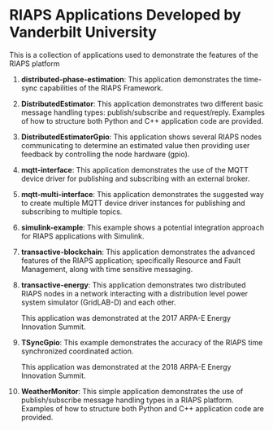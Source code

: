 # RIAPS Applications Developed by Vanderbilt University

This is a collection of applications used to demonstrate the features of the RIAPS platform

1. **distributed-phase-estimation**: This application demonstrates the time-sync capabilities of the
RIAPS Framework.

2. **DistributedEstimator**:  This application demonstrates two different basic message handling 
types:  publish/subscribe and request/reply.  Examples of how to structure both Python and C++ 
application code are provided.

3. **DistributedEstimatorGpio**: This application shows several RIAPS nodes communicating to
determine an estimated value then providing user feedback by controlling the node hardware (gpio).

4. **mqtt-interface**: This application demonstrates the use of the MQTT device driver for publishing
and subscribing with an external broker.

5. **mqtt-multi-interface**: This application demonstrates the suggested way to create multiple MQTT
device driver instances for publishing and subscribing to multiple topics.

6. **simulink-example**: This example shows a potential integration approach for RIAPS applications
with Simulink.

7. **transactive-blockchain**: This application demonstrates the advanced features of the RIAPS application;
specifically Resource and Fault Management, along with time sensitive messaging.

8. **transactive-energy**: This application demonstrates two distributed RIAPS nodes in a network
interacting with a distribution level power system simulator (GridLAB-D) and each other.

    This application was demonstrated at the 2017 ARPA-E Energy Innovation Summit.

9. **TSyncGpio**:  This example demonstrates the accuracy of the RIAPS time synchronized coordinated action.

    This application was demonstrated at the 2018 ARPA-E Energy Innovation Summit.
    
10. **WeatherMonitor**:  This simple application demonstrates the use of publish/subscribe message handling 
types in a RIAPS platform.  Examples of how to structure both Python and C++ application code are provided.

